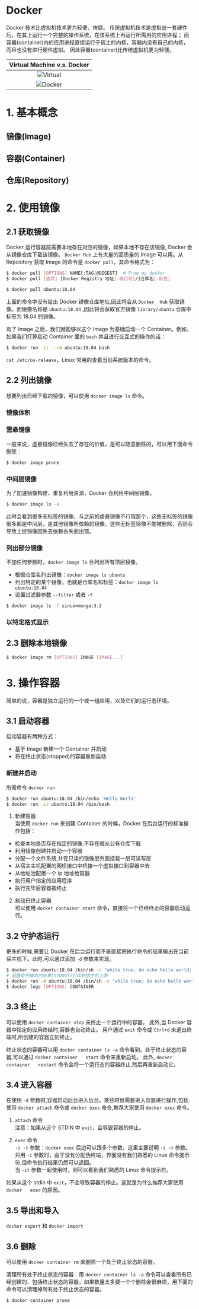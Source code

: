 # Docker
Docker 技术比虚拟机技术更为轻便、快捷。
传统虚拟机技术是虚拟出一套硬件后，在其上运行一个完整的操作系统，在该系统上再运行所需用的应用进程；
而容器(container)内的应用进程直接运行于宿主的内核，容器内没有自己的内核，而且也没有进行硬件虚拟。
因此容器(container)比传统虚拟机更为轻便。

| Virtual Machine v.s. Docker               |
|:-----------------------------------------:|
| ![Virtual](./images/Virtual_Machines.png) |  
| ![Docker](./images/Docker.png)            |

# 1. 基本概念
## 镜像(Image)
## 容器(Container)
## 仓库(Repository)


# 2. 使用镜像
## 2.1 获取镜像
Docker 运行容器前需要本地存在对应的镜像，如果本地不存在该镜像, Docker 会从镜像仓库下载该镜像。
`Docker Hub` 上有大量的高质量的 Image 可以用。从 Repository 获取 Image 的命令是 `docker pull`，其命令格式为：
```bash
$ docker pull [OPTIONS] NAME[:TAG|@DIGEST]  # From my docker
$ docker pull [选项] [Docker Registry	地址[:端口号]/]仓库名[:标签]

$ docker pull ubuntu:18.04
```
上面的命令中没有给出 Docker 镜像仓库地址,因此将会从 `Docker	Hub` 获取镜像。而镜像名称是
`ubuntu:18.04` ,因此将会获取官方镜像 `library/ubuntu` 仓库中标签为 18.04 的镜像。

有了 Image 之后，我们就能够以这个 Image 为基础启动一个 Container。例如，如果我们打算启动 Container 里的 `bash` 并且进行交互式的操作的话：
```bash
$ docker run -it --rm ubuntu:18.04 bash
```

`cat /etc/os-release`，Linux 常用的查看当前系统版本的命令。

## 2.2 列出镜像
想要列出已经下载的镜像，可以使用 `docker image ls` 命令。

### 镜像体积

### 需悬镜像
一般来说，虚悬镜像已经失去了存在的价值，是可以随意删除的，可以用下面命令删除：
```bash
$ docker image prune
```

### 中间层镜像
为了加速镜像构建、重复利用资源，Docker 会利用中间层镜像。
```bash
$ docker image ls -a
```
此时会看到很多无标签的镜像，与之前的虚悬镜像不行哦那个，这些无标签的镜像很多都是中间层，是其他镜像所依赖的镜像。这些无标签镜像不能被删除，否则会导致上层镜像因失去依赖丢失而出错。

### 列出部分镜像
不加任何参数时，`docker image ls` 会列出所有顶层镜像。
* 根据仓库名列出镜像：`docker image ls ubuntu`
* 列出特定的某个镜像，也就是仓库名和标签：`docker image ls ubuntu:18.04`
* 设置过滤器参数 `--filter` 或者 `-f`
```bash
$ docker image ls -f since=mongo:3.2
```

### 以特定格式显示

## 2.3 删除本地镜像
```bash
$ docker image rm [OPTIONS] IMAGE [IMAGE...]
```


# 3. 操作容器
简单的说，容器是独立运行的一个或一组应用，以及它们的运行态环境。

## 3.1 启动容器
启动容器有两种方式：
* 基于 Image 新建一个 Container 并启动
* 将在终止状态(stopped)的容器重新启动

### 新建并启动
所需命令 `docker run`
```bash
$ docker run ubuntu:18.04 /bin/echo 'Hello World'
$ docker run -it ubuntu:18.04 /bin/bash
```

1. 新建容器   
当使用 `docker run` 来创建 Container 的时候，Docker 在后台运行的标准操作包括：   
  * 检查本地是否存在指定的镜像,不存在就从公有仓库下载
  * 利用镜像创建并启动一个容器
  * 分配一个文件系统,并在只读的镜像层外面挂载一层可读写层
  * 从宿主主机配置的网桥接口中桥接一个虚拟接口到容器中去
  * 从地址池配置一个	ip	地址给容器
  * 执行用户指定的应用程序
  * 执行完毕后容器被终止

2. 启动已终止容器    
可以使用 `docker container start` 命令，直接将一个已经终止的容器启动运行。


## 3.2 守护态运行   
更多的时候,需要让	Docker 在后台运行而不是直接把执行命令的结果输出在当前宿主机下。此时,可以通过添加 `-d` 参数来实现。
```bash
$ docker run ubuntu:18.04 /bin/sh -c "while true; do echo hello world; sleep 1; done"
# 容器会把输出的结果(STDOUT)打印到宿主机上面
$ docker run -d ubuntu:18.04 /bin/sh -c "while true; do echo hello world; sleep 1; done"
$ docker logs [OPTIONS] CONTAINER
```

## 3.3 终止
可以使用 `docker container stop` 来终止一个运行中的容器。
此外,当 Docker 容器中指定的应用终结时,容器也自动终止。
用户通过 `exit` 命令或 `Ctrl+d` 来退出终端时,所创建的容器立刻终止。

终止状态的容器可以用 `docker container ls	-a` 命令看到。处于终止状态的容器,可以通过 `docker	container	start` 命令来重新启动。
此外, `docker	container	restart` 命令会将一个运行态的容器终止,然后再重新启动它。


## 3.4 进入容器
在使用 `-d` 参数时,容器启动后会进入后台。某些时候需要进入容器进行操作,包括使用 `docker	attach` 命令或	`docker exec` 命令,推荐大家使用 `docker	exec` 命令。

1. `attach` 命令  
注意：如果从这个 STDIN 中 `exit`，会导致容器的停止。

2. `exec` 命令  
`-i -t` 参数：`docker exec` 后边可以跟多个参数，这里主要说明 `-i -t` 参数。   
只用 `-i` 参数时，由于没有分配伪终端，界面没有我们熟悉的	Linux	命令提示符,但命令执行结果仍然可以返回。    
当 `-it` 参数一起使用时，则可以看到我们熟悉的 Linux 命令提示符。

如果从这个	stdin	中	`exit`，不会导致容器的停止。这就是为什么推荐大家使用 `docker	exec` 的原因。


## 3.5 导出和导入
`docker export` 和 `docker import`

## 3.6 删除
可以使用 `docker container rm` 来删除一个处于终止状态的容器。

清理所有处于终止状态的容器：用 `docker container ls -a` 命令可以查看所有已经创建的、包括终止状态的容器，如果数量太多要一个个删除会很麻烦，用下面的命令可以清理掉所有处于终止状态的容器。
```bash
$ docker container prune
```
